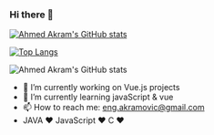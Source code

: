 ### Hi there 👋

[![Ahmed Akram's GitHub stats](https://github-readme-stats.vercel.app/api?username=Akramovic1)](https://github.com/Akramovic1/github-readme-stats)

[![Top Langs](https://github-readme-stats.vercel.app/api/top-langs/?username=Akramovic1)](https://github.com/Akramovic1/github-readme-stats)

![Ahmed Akram's GitHub stats](https://github-readme-stats.vercel.app/api?username=Akramovic1&show_icons=true&theme=radical)



- 🔭 I’m currently working on Vue.js projects
- 🌱 I’m currently learning javaScript & vue
- 📫 How to reach me: eng.akramovic@gmail.com
- JAVA ♥ JavaScript ♥ C ♥ 

<!--
**Akramovic1/Akramovic1** is a ✨ _special_ ✨ repository because its `README.md` (this file) appears on your GitHub profile.

Here are some ideas to get you started:

- 🔭 I’m currently working on ...
- 🌱 I’m currently learning ...
- 👯 I’m looking to collaborate on ...
- 🤔 I’m looking for help with ...
- 💬 Ask me about ...
- 📫 How to reach me: ...
- 😄 Pronouns: ...
- ⚡ Fun fact: ...
-->
